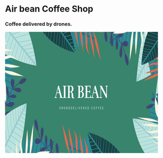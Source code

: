 # Air bean Coffee Shop

### Coffee delivered by drones.  

<img src="/src/assets/poster.png" width="800" height="400">

